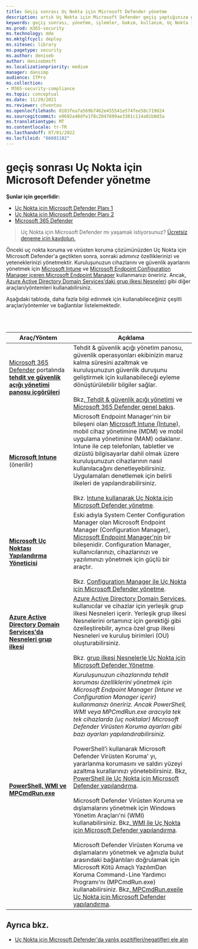 ```yaml
---
title: Geçiş sonrası Uç Nokta için Microsoft Defender yönetme
description: artık Uç Nokta için Microsoft Defender geçiş yaptığınıza göre, sonraki adımınız tehdit koruması özelliklerinizi yönetmektir
keywords: geçiş sonrası, yönetme, işlemler, bakım, kullanım, Uç Nokta için Microsoft Defender, edr
ms.prod: m365-security
ms.technology: mde
ms.mktglfcycl: deploy
ms.sitesec: library
ms.pagetype: security
ms.author: deniseb
author: denisebmsft
ms.localizationpriority: medium
manager: dansimp
audience: ITPro
ms.collection:
- M365-security-compliance
ms.topic: conceptual
ms.date: 11/29/2021
ms.reviewer: chventou
ms.openlocfilehash: 0103fea7a569b7462e455541e574fee58c719d24
ms.sourcegitcommit: e9692a40dfe1f8c2047699ae3301c114a01b0d3a
ms.translationtype: MT
ms.contentlocale: tr-TR
ms.lasthandoff: 07/01/2022
ms.locfileid: "66601102"
---
```

# <a name="manage-microsoft-defender-for-endpoint-post-migration"></a>geçiş sonrası Uç Nokta için Microsoft Defender yönetme

**Şunlar için geçerlidir:**
- [Uç Nokta için Microsoft Defender Planı 1](https://go.microsoft.com/fwlink/?linkid=2154037)
- [Uç Nokta için Microsoft Defender Planı 2](https://go.microsoft.com/fwlink/?linkid=2154037)
- [Microsoft 365 Defender](https://go.microsoft.com/fwlink/?linkid=2118804)

> Uç Nokta için Microsoft Defender mı yaşamak istiyorsunuz? [Ücretsiz deneme için kaydolun.](https://signup.microsoft.com/create-account/signup?products=7f379fee-c4f9-4278-b0a1-e4c8c2fcdf7e&ru=https://aka.ms/MDEp2OpenTrial?ocid=docs-wdatp-exposedapis-abovefoldlink)

Önceki uç nokta koruma ve virüsten koruma çözümünüzden Uç Nokta için Microsoft Defender'a geçtikten sonra, sonraki adımınız özelliklerinizi ve yeteneklerinizi yönetmektir. Kuruluşunuzun cihazlarını [](/mem/endpoint-manager-overview)ve güvenlik ayarlarını yönetmek için [Microsoft Intune](/mem/intune/fundamentals/what-is-intune) ve [Microsoft Endpoint Configuration Manager içeren Microsoft Endpoint Manager](/mem/configmgr/core/understand/introduction) kullanmanızı öneririz. Ancak[, Azure Active Directory Domain Services'daki grup ilkesi Nesneleri](/azure/active-directory-domain-services/manage-group-policy) gibi diğer araçları/yöntemleri kullanabilirsiniz.

Aşağıdaki tabloda, daha fazla bilgi edinmek için kullanabileceğiniz çeşitli araçlar/yöntemler ve bağlantılar listelemektedir.

<br/><br/>

|Araç/Yöntem|Açıklama|
|---|---|
|[Microsoft 365 Defender](https://security.microsoft.com/) portalında **[tehdit ve güvenlik açığı yönetimi panosu içgörüleri](/windows/security/threat-protection/microsoft-defender-atp/tvm-dashboard-insights)**|Tehdit & güvenlik açığı yönetim panosu, güvenlik operasyonları ekibinizin maruz kalma süresini azaltmak ve kuruluşunuzun güvenlik duruşunu geliştirmek için kullanabileceği eyleme dönüştürülebilir bilgiler sağlar. <br/><br/> Bkz[. Tehdit & güvenlik açığı yönetimi](/microsoft-365/security/defender-endpoint/next-gen-threat-and-vuln-mgt) ve [Microsoft 365 Defender genel bakış](/microsoft-365/security/defender-endpoint/use).|
|**[Microsoft Intune](/mem/intune/fundamentals/what-is-intune)** (önerilir)|Microsoft Endpoint Manager'nin bir bileşeni olan [Microsoft Intune (Intune](/mem/endpoint-manager-overview)), mobil cihaz yönetimine (MDM) ve mobil uygulama yönetimine (MAM) odaklanır. Intune ile cep telefonları, tabletler ve dizüstü bilgisayarlar dahil olmak üzere kuruluşunuzun cihazlarının nasıl kullanılacağını denetleyebilirsiniz. Uygulamaları denetlemek için belirli ilkeleri de yapılandırabilirsiniz. <br/><br/> Bkz. [Intune kullanarak Uç Nokta için Microsoft Defender yönetme](manage-mde-post-migration-intune.md).|
|**[Microsoft Uç Noktası Yapılandırma Yöneticisi](/mem/configmgr/core/understand/introduction)**|Eski adıyla System Center Configuration Manager olan Microsoft Endpoint Manager (Configuration Manager), [Microsoft Endpoint Manager'nin](/mem/endpoint-manager-overview) bir bileşenidir. Configuration Manager, kullanıcılarınızı, cihazlarınızı ve yazılımınızı yönetmek için güçlü bir araçtır. <br/><br/> Bkz. [Configuration Manager ile Uç Nokta için Microsoft Defender yönetme](manage-mde-post-migration-configuration-manager.md).|
|**[Azure Active Directory Domain Services'da Nesneleri grup ilkesi](/azure/active-directory-domain-services/manage-group-policy)**|[Azure Active Directory Domain Services](/azure/active-directory-domain-services/overview), kullanıcılar ve cihazlar için yerleşik grup ilkesi Nesneleri içerir. Yerleşik grup ilkesi Nesnelerini ortamınız için gerektiği gibi özelleştirebilir, ayrıca özel grup ilkesi Nesneleri ve kuruluş birimleri (OU) oluşturabilirsiniz. <br/><br/> Bkz. [grup ilkesi Nesnelerle Uç Nokta için Microsoft Defender Yönetme](manage-mde-post-migration-group-policy-objects.md).|
|**[PowerShell, WMI ve MPCmdRun.exe](manage-mde-post-migration-other-tools.md)**|*Kuruluşunuzun cihazlarında tehdit koruması özelliklerini yönetmek için Microsoft Endpoint Manager (Intune ve Configuration Manager içerir) kullanmanızı öneririz. Ancak PowerShell, WMI veya MPCmdRun.exe aracıyla tek tek cihazlarda (uç noktalar) Microsoft Defender Virüsten Koruma ayarları gibi bazı ayarları yapılandırabilirsiniz.* <br/><br/> PowerShell'i kullanarak Microsoft Defender Virüsten Koruma' yı, yararlanma korumasını ve saldırı yüzeyi azaltma kurallarınızı yönetebilirsiniz. Bkz[. PowerShell ile Uç Nokta için Microsoft Defender yapılandırma](manage-mde-post-migration-other-tools.md#configure-microsoft-defender-for-endpoint-with-powershell). <br/><br/> Microsoft Defender Virüsten Koruma ve dışlamalarını yönetmek için Windows Yönetim Araçları'ni (WMI) kullanabilirsiniz. Bkz[. WMI ile Uç Nokta için Microsoft Defender yapılandırma](manage-mde-post-migration-other-tools.md#configure-microsoft-defender-for-endpoint-with-windows-management-instrumentation-wmi). <br/><br/> Microsoft Defender Virüsten Koruma ve dışlamalarını yönetmek ve ağınızla bulut arasındaki bağlantıları doğrulamak için Microsoft Kötü Amaçlı YazılımDan Koruma Command-Line Yardımcı Programı'nı (MPCmdRun.exe) kullanabilirsiniz. Bkz[. MPCmdRun.exeile Uç Nokta için Microsoft Defender yapılandırma](manage-mde-post-migration-other-tools.md#configure-microsoft-defender-for-endpoint-with-microsoft-malware-protection-command-line-utility-mpcmdrunexe).|


## <a name="see-also"></a>Ayrıca bkz.

- [Uç Nokta için Microsoft Defender'da yanlış pozitifleri/negatifleri ele alın](defender-endpoint-false-positives-negatives.md)
